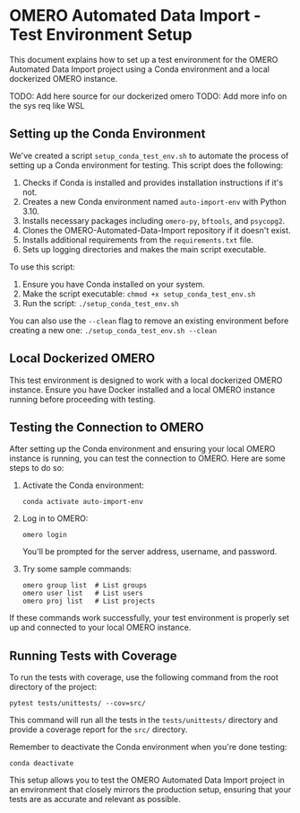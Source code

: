 # OMERO Automated Data Import - Test Environment Setup

This document explains how to set up a test environment for the OMERO Automated Data Import project using a Conda environment and a local dockerized OMERO instance.

TODO: Add here source for our dockerized omero
TODO: Add more info on the sys req like WSL

## Setting up the Conda Environment

We've created a script `setup_conda_test_env.sh` to automate the process of setting up a Conda environment for testing. This script does the following:

1. Checks if Conda is installed and provides installation instructions if it's not.
2. Creates a new Conda environment named `auto-import-env` with Python 3.10.
3. Installs necessary packages including `omero-py`, `bftools`, and `psycopg2`.
4. Clones the OMERO-Automated-Data-Import repository if it doesn't exist.
5. Installs additional requirements from the `requirements.txt` file.
6. Sets up logging directories and makes the main script executable.

To use this script:

1. Ensure you have Conda installed on your system.
2. Make the script executable: `chmod +x setup_conda_test_env.sh`
3. Run the script: `./setup_conda_test_env.sh`

You can also use the `--clean` flag to remove an existing environment before creating a new one: `./setup_conda_test_env.sh --clean`

## Local Dockerized OMERO

This test environment is designed to work with a local dockerized OMERO instance. Ensure you have Docker installed and a local OMERO instance running before proceeding with testing.

## Testing the Connection to OMERO

After setting up the Conda environment and ensuring your local OMERO instance is running, you can test the connection to OMERO. Here are some steps to do so:

1. Activate the Conda environment:
   ```
   conda activate auto-import-env
   ```

2. Log in to OMERO:
   ```
   omero login
   ```
   You'll be prompted for the server address, username, and password.

3. Try some sample commands:
   ```
   omero group list  # List groups
   omero user list   # List users
   omero proj list   # List projects
   ```

If these commands work successfully, your test environment is properly set up and connected to your local OMERO instance.

## Running Tests with Coverage

To run the tests with coverage, use the following command from the root directory of the project:

```
pytest tests/unittests/ --cov=src/
```

This command will run all the tests in the `tests/unittests/` directory and provide a coverage report for the `src/` directory.

Remember to deactivate the Conda environment when you're done testing:
```
conda deactivate
```

This setup allows you to test the OMERO Automated Data Import project in an environment that closely mirrors the production setup, ensuring that your tests are as accurate and relevant as possible.
